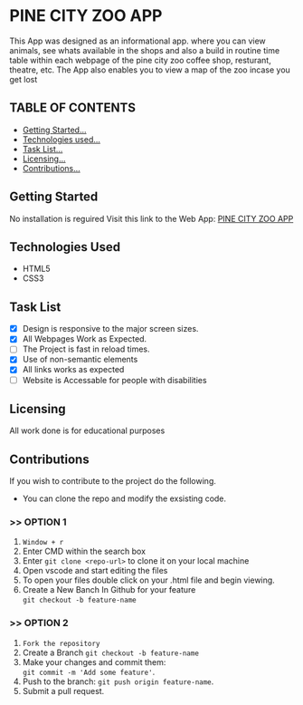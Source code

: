 #  PINE CITY ZOO APP 

This App was designed as an informational app. where you can view animals, see
whats available in the shops and also a build in routine time table within each webpage
of the pine city zoo coffee shop, resturant, theatre, etc. The App also enables
you to view a map of the zoo incase you get lost

## TABLE OF CONTENTS

- [Getting Started...](#Getting-Started)
- [Technologies used...](#Technologies-used)
- [Task List...](#Tasks-list)
- [Licensing...](#Licensing)
- [Contributions...](#Contributions)

## Getting Started
No installation is reguired Visit this link to the
Web App: 
[PINE CITY ZOO APP]("https://nk-dacoder-itvarsity.github.io/Module-2-Assessment-1/index.html")

## Technologies Used
- HTML5
- CSS3

## Task List
- [x] Design is responsive to the major screen sizes.
- [x] All Webpages Work as Expected.
- [ ] The Project is fast in reload times.
- [x] Use of non-semantic elements
- [x] All links works as expected
- [ ] Website is Accessable for people with disabilities

## Licensing
All work done is for educational purposes

## Contributions

If you wish to contribute to the project do the following.

- You can clone the repo and modify the exsisting code.

### >> OPTION 1

1. `Window + r`
2. Enter CMD within the search box
3. Enter ` git clone <repo-url> ` to clone it on your local machine
4. Open vscode and start editing the files
5. To open your files double click on your .html file and begin viewing.
6. Create a New Banch In Github for your feature<br>
`git checkout -b feature-name`


### >> OPTION 2

1. `Fork the repository`
2. Create a Branch `git checkout -b feature-name`
3.  Make your changes and commit them: <br>`git commit -m 'Add some feature'`.
4. Push to the branch: `git push origin feature-name`.
5. Submit a pull request.